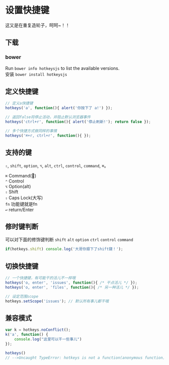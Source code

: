 # 设置快捷键

这又是在重复造轮子，呵呵~！！

## 下载

### bower
Run `bower info hotkeysjs` to list the available versions.  
安装 `bower install hotkeysjs`  


## 定义快捷键

```js
// 定义a快捷键
hotkeys('a', function(){ alert('你按下了 a!') });

// 返回false将停止活动，并阻止默认浏览器事件
hotkeys('ctrl+r', function(){ alert('停止刷新!'); return false });

// 多个快捷方式做同样的事情
hotkeys('⌘+r, ctrl+r', function(){ });

```


## 支持的键

`⇧`, `shift`, `option`, `⌥`, `alt`, `ctrl`, `control`, `command`, `⌘`。

`⌘` Command()  
`⌃` Control  
`⌥` Option(alt)  
`⇧` Shift  
`⇪` Caps Lock(大写)   
`fn` 功能键就是fn  
`↩︎` return/Enter

## 修时键判断
可以对下面的修饰键判断 `shift` `alt` `option` `ctrl` `control` `command`

```js
if(hotkeys.shift) console.log('大哥你摁下了shift键！');
```

## 切换快捷键

```js
// 一个快捷键，有可能干的活儿不一样哦
hotkeys('o, enter', 'issues', function(){ /* 干点活儿 */ });
hotkeys('o, enter', 'files', function(){ /* 另一种活儿 */ });

// 设定范围scope 
hotkeys.setScope('issues'); // 默认所有事儿都干哦 
```

## 兼容模式

```js
var k = hotkeys.noConflict();
k('a', function() {
    console.log("这里可以干一些事儿")
});

hotkeys()
// -->Uncaught TypeError: hotkeys is not a function(anonymous function) @ VM2170:2InjectedScript._evaluateOn @ VM2165:883InjectedScript._evaluateAndWrap @ VM2165:816InjectedScript.evaluate @ VM2165:682
```
